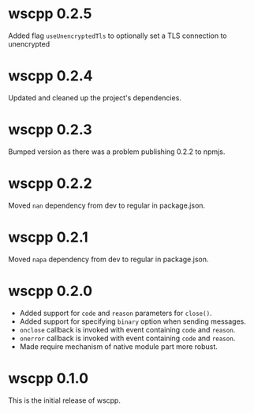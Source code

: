 # wscpp 0.2.5

Added flag `useUnencryptedTls` to optionally set a TLS connection to unencrypted

# wscpp 0.2.4

Updated and cleaned up the project's dependencies.

# wscpp 0.2.3

Bumped version as there was a problem publishing 0.2.2 to npmjs.

# wscpp 0.2.2

Moved `nan` dependency from dev to regular in package.json.

# wscpp 0.2.1

Moved `napa` dependency from dev to regular in package.json.

# wscpp 0.2.0

* Added support for `code` and `reason` parameters for `close()`.
* Added support for specifying `binary` option when sending messages.
* `onclose` callback is invoked with event containing `code` and `reason`.
* `onerror` callback is invoked with event containing `code` and `reason`.
* Made require mechanism of native module part more robust.

# wscpp 0.1.0

This is the initial release of wscpp.
